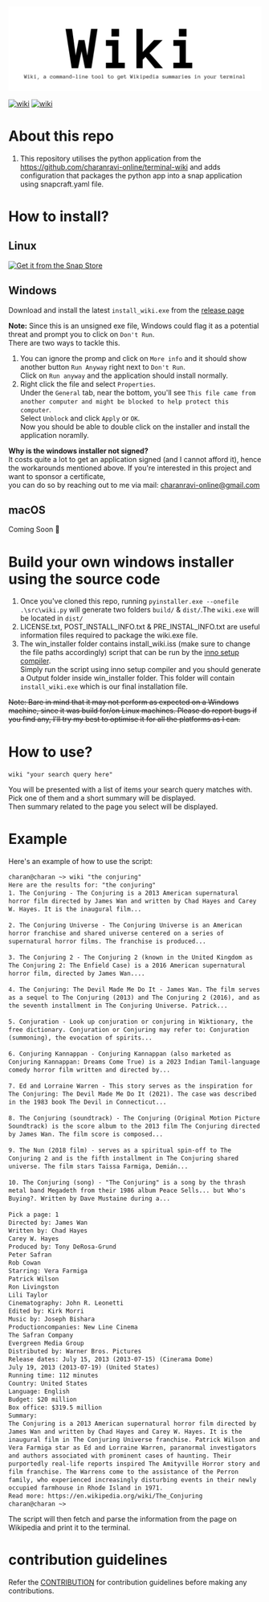 ![wiki](https://github.com/charanravi-online/wiki/blob/main/snap_icon/wiki_banner.png)



[![wiki](https://snapcraft.io/wiki/badge.svg)](https://snapcraft.io/wiki)
[![wiki](https://snapcraft.io/wiki/trending.svg?name=0)](https://snapcraft.io/wiki)



# About this repo
1. This repository utilises the python application from the https://github.com/charanravi-online/terminal-wiki and adds configuration that packages the python app into a snap application using snapcraft.yaml file. 

# How to install?
## Linux

[![Get it from the Snap Store](https://snapcraft.io/static/images/badges/en/snap-store-black.svg)](https://snapcraft.io/wiki)

## Windows

Download and install the latest ```install_wiki.exe``` from the [release page](https://github.com/charanravi-online/wiki/releases/tag/v1.0)


**Note:** Since this is an unsigned exe file, Windows could flag it as a potential threat and prompt you to click on ```Don't Run```.\
There are two ways to tackle this.

1. You can ignore the promp and click on ```More info``` and it should show another button ```Run Anyway``` right next to ```Don't Run```.\
   Click on ```Run anyway``` and the application should install normally.
3. Right click the file and select ```Properties```.\
   Under the ```General``` tab, near the bottom, you'll see ```This file came from another computer and might be blocked to help protect this computer```.\
   Select ```Unblock``` and click ```Apply``` or ```OK```.\
   Now you should be able to double click on the installer and install the application noramlly.

**Why is the windows installer not signed?**\
It costs quite a lot to get an application signed (and I cannot afford it), hence the workarounds mentioned above.
If you're interested in this project and want to sponsor a certificate,\
you can do so by reaching out to me via mail: charanravi-online@gmail.com


## macOS
Coming Soon 👀






<!---## Other ways to install on Windows (OLD METHOD, NOT RECOMMENDED)
Since it is a python appication in its core, it can be installed using the setup.py file.\
**Prerequisites:** Python & pip must be installed oin your machine.
1. Clone the repo
2. Navigate to the path where ```setup.py``` is present.
3. Run ```python setup.py install```
4. Now you should be able to use wiki.
5. To uninstall just run ```pip uninstall wiki```-->




# Build your own windows installer using the source code

1. Once you've cloned this repo, running ```pyinstaller.exe --onefile .\src\wiki.py``` will generate two folders ```build/``` & ```dist/```.The ```wiki.exe``` will be located in ```dist/```
2. LICENSE.txt, POST_INSTALL_INFO.txt & PRE_INSTAL_INFO.txt are useful information files required to package the wiki.exe file.
3. The win_installer folder contains install_wiki.iss (make sure to change the file paths accordingly) script that can be run by the [inno setup compiler](https://jrsoftware.org/isdl.php).\
Simply run the script using inno setup compiler and you should generate a Output folder inside win_installer folder. This folder will contain ```install_wiki.exe``` which is our final installation file.


~~Note: Bare in mind that it may not perform as expected on a Windows machine, since it was build for/on Linux machines.
Please do report bugs if you find any, I'll try my best to optimise it for all the platforms as I can.~~


# How to use?

```wiki "your search query here"```


You will be presented with a list of items your search query matches with. Pick one of them and a short summary will be displayed.\
Then summary related to the page you select will be displayed.



# Example

Here's an example of how to use the script:

```
charan@charan ~> wiki "the conjuring"
Here are the results for: "the conjuring"
1. The Conjuring - The Conjuring is a 2013 American supernatural horror film directed by James Wan and written by Chad Hayes and Carey W. Hayes. It is the inaugural film...

2. The Conjuring Universe - The Conjuring Universe is an American horror franchise and shared universe centered on a series of supernatural horror films. The franchise is produced...

3. The Conjuring 2 - The Conjuring 2 (known in the United Kingdom as The Conjuring 2: The Enfield Case) is a 2016 American supernatural horror film, directed by James Wan....

4. The Conjuring: The Devil Made Me Do It - James Wan. The film serves as a sequel to The Conjuring (2013) and The Conjuring 2 (2016), and as the seventh installment in The Conjuring Universe. Patrick...

5. Conjuration - Look up conjuration or conjuring in Wiktionary, the free dictionary. Conjuration or Conjuring may refer to: Conjuration (summoning), the evocation of spirits...

6. Conjuring Kannappan - Conjuring Kannappan (also marketed as Conjuring Kannappan: Dreams Come True) is a 2023 Indian Tamil-language comedy horror film written and directed by...

7. Ed and Lorraine Warren - This story serves as the inspiration for The Conjuring: The Devil Made Me Do It (2021). The case was described in the 1983 book The Devil in Connecticut...

8. The Conjuring (soundtrack) - The Conjuring (Original Motion Picture Soundtrack) is the score album to the 2013 film The Conjuring directed by James Wan. The film score is composed...

9. The Nun (2018 film) - serves as a spiritual spin-off to The Conjuring 2 and is the fifth installment in The Conjuring shared universe. The film stars Taissa Farmiga, Demián...

10. The Conjuring (song) - "The Conjuring" is a song by the thrash metal band Megadeth from their 1986 album Peace Sells... but Who's Buying?. Written by Dave Mustaine during a...

Pick a page: 1
Directed by: James Wan
Written by: Chad Hayes
Carey W. Hayes
Produced by: Tony DeRosa-Grund
Peter Safran
Rob Cowan
Starring: Vera Farmiga
Patrick Wilson
Ron Livingston
Lili Taylor
Cinematography: John R. Leonetti
Edited by: Kirk Morri
Music by: Joseph Bishara
Productioncompanies: New Line Cinema
The Safran Company
Evergreen Media Group
Distributed by: Warner Bros. Pictures
Release dates: July 15, 2013 (2013-07-15) (Cinerama Dome)
July 19, 2013 (2013-07-19) (United States)
Running time: 112 minutes
Country: United States
Language: English
Budget: $20 million
Box office: $319.5 million
Summary:
The Conjuring is a 2013 American supernatural horror film directed by James Wan and written by Chad Hayes and Carey W. Hayes. It is the inaugural film in The Conjuring Universe franchise. Patrick Wilson and Vera Farmiga star as Ed and Lorraine Warren, paranormal investigators and authors associated with prominent cases of haunting. Their purportedly real-life reports inspired The Amityville Horror story and film franchise. The Warrens come to the assistance of the Perron family, who experienced increasingly disturbing events in their newly occupied farmhouse in Rhode Island in 1971.
Read more: https://en.wikipedia.org/wiki/The_Conjuring
charan@charan ~> 

```

The script will then fetch and parse the information from the page on Wikipedia and print it to the terminal.

# contribution guidelines
Refer the [CONTRIBUTION](https://github.com/charanravi-online/wiki/blob/main/docs/CONTRIBUTING.md) for contribution guidelines before making any contributions.

